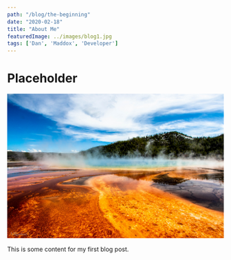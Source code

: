 ```yaml
---
path: "/blog/the-beginning"
date: "2020-02-18"
title: "About Me"
featuredImage: ../images/blog1.jpg
tags: ['Dan', 'Maddox', 'Developer']
---
```


# Placeholder
![blogin1](../images/blogin1.jpg)

This is some content for my first blog post.

<!-- # My Journey -->
<!-- 
After finishing sixth form and not knowing where to go next, I eventually secured myself an administrator job within a nearby Office.
Starting out I had no transferable skills and a passionate hatred for numbers and Excel. As time went on this was revealed to me as nothing more than a lack of confidence and infamiliarity.

As time went on I developed my skills becoming an excel super user and having my first experiences of coding by dabbling around with VBA. The running of reports, supporting my team and working with CRM systems such as salesforce helped awaken within me an interest of data, technical process and reporting. Conveniently for me all of this went together to help secure me a job within a finance team supporting management accountants in various different areas. This is where I honed my skills eventually allowing me to progress into a business insights team as an Insights Analyst. From there I worked with a range of new tools such as Tableau, Alteryx, Databases and improved my understanding of higher level analysis.

During these experiences one thing I became frustrated with was lack of my own efficiency and ability to create my own technical solutions, this pushed me into the journey of coding. Initially I began working with Python for automation, ranging from everyday process to querying data from APIs also dabbling in various data libraries enhancing my analysis toolkit. I then took this a step further and began the journey into web development as I was truly amazed of the power of modern web applications and am excited to see how these transform the future of web. -->